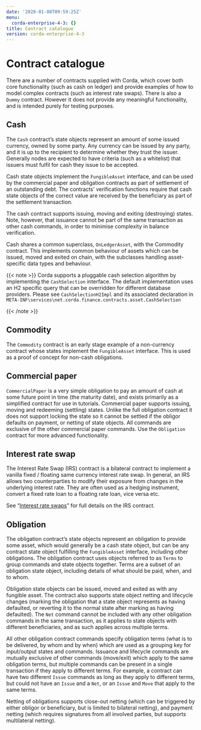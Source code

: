 ```yaml
---
date: '2020-01-08T09:59:25Z'
menu:
  corda-enterprise-4-3: {}
title: Contract catalogue
version: corda-enterprise-4-3
---
```



# Contract catalogue

There are a number of contracts supplied with Corda, which cover both core functionality (such as cash on ledger) and
            provide examples of how to model complex contracts (such as interest rate swaps). There is also a `Dummy` contract.
            However it does not provide any meaningful functionality, and is intended purely for testing purposes.


## Cash

The `Cash` contract’s state objects represent an amount of some issued currency, owned by some party. Any currency
                can be issued by any party, and it is up to the recipient to determine whether they trust the issuer. Generally nodes
                are expected to have criteria (such as a whitelist) that issuers must fulfil for cash they issue to be accepted.

Cash state objects implement the `FungibleAsset` interface, and can be used by the commercial paper and obligation
                contracts as part of settlement of an outstanding debt. The contracts’ verification functions require that cash state
                objects of the correct value are received by the beneficiary as part of the settlement transaction.

The cash contract supports issuing, moving and exiting (destroying) states. Note, however, that issuance cannot be part
                of the same transaction as other cash commands, in order to minimise complexity in balance verification.

Cash shares a common superclass, `OnLedgerAsset`, with the Commodity contract. This implements common behaviour of
                assets which can be issued, moved and exited on chain, with the subclasses handling asset-specific data types and
                behaviour.


{{< note >}}
Corda supports a pluggable cash selection algorithm by implementing the `CashSelection` interface.
                    The default implementation uses an H2 specific query that can be overridden for different database providers.
                    Please see `CashSelectionH2Impl` and its associated declaration in
                    `META-INF\services\net.corda.finance.contracts.asset.CashSelection`

{{< /note >}}

## Commodity

The `Commodity` contract is an early stage example of a non-currency contract whose states implement the `FungibleAsset`
                interface. This is used as a proof of concept for non-cash obligations.


## Commercial paper

`CommercialPaper` is a very simple obligation to pay an amount of cash at some future point in time (the maturity
                date), and exists primarily as a simplified contract for use in tutorials. Commercial paper supports issuing, moving
                and redeeming (settling) states. Unlike the full obligation contract it does not support locking the state so it cannot
                be settled if the obligor defaults on payment, or netting of state objects. All commands are exclusive of the other
                commercial paper commands. Use the `Obligation` contract for more advanced functionality.


## Interest rate swap

The Interest Rate Swap (IRS) contract is a bilateral contract to implement a vanilla fixed / floating same currency
                interest rate swap. In general, an IRS allows two counterparties to modify their exposure from changes in the underlying
                interest rate. They are often used as a hedging instrument, convert a fixed rate loan to a floating rate loan, vice
                versa etc.

See “[Interest rate swaps](contract-irs.md)” for full details on the IRS contract.


## Obligation

The obligation contract’s state objects represent an obligation to provide some asset, which would generally be a
                cash state object, but can be any contract state object fulfilling the `FungibleAsset` interface, including other
                obligations. The obligation contract uses objects referred to as `Terms` to group commands and state objects together.
                Terms are a subset of an obligation state object, including details of what should be paid, when, and to whom.

Obligation state objects can be issued, moved and exited as with any fungible asset. The contract also supports state
                object netting and lifecycle changes (marking the obligation that a state object represents as having defaulted, or
                reverting it to the normal state after marking as having defaulted). The `Net` command cannot be included with any
                other obligation commands in the same transaction, as it applies to state objects with different beneficiaries, and
                as such applies across multiple terms.

All other obligation contract commands specify obligation terms (what is to be delivered, by whom and by when)
                which are used as a grouping key for input/output states and commands. Issuance and lifecycle commands are mutually
                exclusive of other commands (move/exit) which apply to the same obligation terms, but multiple commands can be present
                in a single transaction if they apply to different terms. For example, a contract can have two different `Issue`
                commands as long as they apply to different terms, but could not have an `Issue` and a `Net`, or an `Issue` and
                `Move` that apply to the same terms.

Netting of obligations supports close-out netting (which can be triggered by either obligor or beneficiary, but is
                limited to bilateral netting), and payment netting (which requires signatures from all involved parties, but supports
                multilateral netting).


